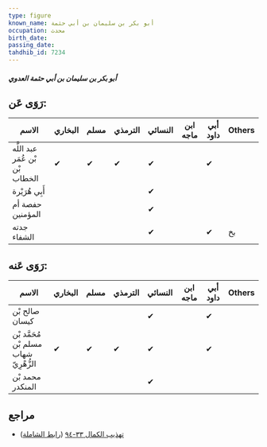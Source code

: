 ```yaml
---
type: figure
known_name: أبو بكر بن سليمان بن أبي حثمة
occupation: محدث
birth_date:
passing_date:
tahdhib_id: 7234
---
```

##### أبو بكر بن سليمان بن أبي حثمة العدوي

## رَوَى عَن:
| الاسم                           | البخاري | مسلم | الترمذي | النسائي | ابن ماجه | أبي داود | Others |
| ------------------------------- | ------- | ---- | ------- | ------- | -------- | -------- | ------ |
| عبد اللَّه بْن عُمَر بْن الخطاب | ✔       | ✔    | ✔       | ✔       |          | ✔        |        |
| أَبِي هُرَيْرة                  |         |      |         | ✔       |          |          |        |
| حفصة أم المؤمنين                |         |      |         | ✔       |          |          |        |
| جدته الشفاء                     |         |      |         | ✔       |          | ✔        | بخ     |
## رَوَى عَنه:
| الاسم                                  | البخاري | مسلم | الترمذي | النسائي | ابن ماجه | أبي داود | Others |
| -------------------------------------- | ------- | ---- | ------- | ------- | -------- | -------- | ------ |
| صالح بْن كيسان                         |         |      |         | ✔       |          | ✔        |        |
| مُحَمَّد بْن مسلم بْن شهاب الزُّهْرِيّ | ✔       | ✔    | ✔       | ✔       |          | ✔        |        |
| محمد بْن المنكدر                       |         |      |         | ✔       |          |          |        |
## مراجع
- [تهذيب الكمال ٣٣-٩٤](obsidian://open?vault=Tahdhib-al-Kamal&file=Figures/٧٢٣٤-أبو%20بكر%20بن%20سليمان%20بن%20أبي%20حثمة%20العدوي) ([رابط الشاملة](https://shamela.ws/book/3722/17765))